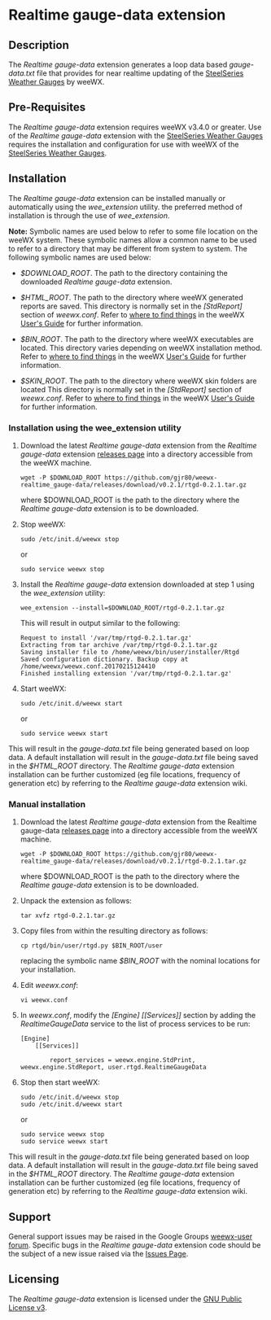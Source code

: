 # Realtime gauge-data extension #

## Description ##

The *Realtime gauge-data* extension generates a loop data based *gauge-data.txt* file that provides for near realtime updating of the [SteelSeries Weather Gauges](https://github.com/mcrossley/SteelSeries-Weather-Gauges "SteelSeries Weather Gauges on GitHub") by weeWX.

## Pre-Requisites ##

The *Realtime gauge-data* extension requires weeWX v3.4.0 or greater. Use of the *Realtime gauge-data* extension with the [SteelSeries Weather Gauges](https://github.com/mcrossley/SteelSeries-Weather-Gauges "SteelSeries Weather Gauges on GitHub") requires the installation and configuration for use with weeWX of the [SteelSeries Weather Gauges](https://github.com/mcrossley/SteelSeries-Weather-Gauges "SteelSeries Weather Gauges on GitHub").

## Installation ##

The *Realtime gauge-data* extension can be installed manually or automatically using the *wee_extension* utility. the preferred method of installation is through the use of *wee_extension*.

**Note:**   Symbolic names are used below to refer to some file location on the weeWX system. These symbolic names allow a common name to be used to refer to a directory that may be different from system to system. The following symbolic names are used below:

-   *$DOWNLOAD_ROOT*. The path to the directory containing the downloaded *Realtime gauge-data* extension.
    
-   *$HTML_ROOT*. The path to the directory where weeWX generated reports are saved. This directory is normally set in the *[StdReport]* section of *weewx.conf*. Refer to [where to find things](http://weewx.com/docs/usersguide.htm#Where_to_find_things "where to find things") in the weeWX [User's Guide](http://weewx.com/docs/usersguide.htm "User's Guide to the weeWX Weather System") for further information.
    
-   *$BIN_ROOT*. The path to the directory where weeWX executables are located. This directory varies depending on weeWX installation method. Refer to [where to find things](http://weewx.com/docs/usersguide.htm#Where_to_find_things "where to find things") in the weeWX [User's Guide](http://weewx.com/docs/usersguide.htm "User's Guide to the weeWX Weather System") for further information.

-   *$SKIN_ROOT*. The path to the directory where weeWX skin folders are located This directory is normally set in the *[StdReport]* section of *weewx.conf*. Refer to [where to find things](http://weewx.com/docs/usersguide.htm#Where_to_find_things "where to find things") in the weeWX [User's Guide](http://weewx.com/docs/usersguide.htm "User's Guide to the weeWX Weather System") for further information.

### Installation using the wee_extension utility ###

1.  Download the latest *Realtime gauge-data* extension from the *Realtime gauge-data* extension [releases page](https://github.com/gjr80/weewx-realtime_gauge-data/releases) into a directory accessible from the weeWX machine.

     
        wget -P $DOWNLOAD_ROOT https://github.com/gjr80/weewx-realtime_gauge-data/releases/download/v0.2.1/rtgd-0.2.1.tar.gz

    where $DOWNLOAD_ROOT is the path to the directory where the *Realtime gauge-data* extension is to be downloaded.  

2.  Stop weeWX:

        sudo /etc/init.d/weewx stop

    or

        sudo service weewx stop

3.  Install the *Realtime gauge-data* extension downloaded at step 1 using the *wee_extension* utility:

        wee_extension --install=$DOWNLOAD_ROOT/rtgd-0.2.1.tar.gz

    This will result in output similar to the following:

        Request to install '/var/tmp/rtgd-0.2.1.tar.gz'
        Extracting from tar archive /var/tmp/rtgd-0.2.1.tar.gz
        Saving installer file to /home/weewx/bin/user/installer/Rtgd
        Saved configuration dictionary. Backup copy at /home/weewx/weewx.conf.20170215124410
        Finished installing extension '/var/tmp/rtgd-0.2.1.tar.gz'

4.  Start weeWX:

        sudo /etc/init.d/weewx start

    or

        sudo service weewx start

This will result in the *gauge-data.txt* file being generated based on loop data. A default installation will result in the *gauge-data.txt* file being saved in the *$HTML_ROOT* directory. The *Realtime gauge-data* extension installation can be further customized (eg file locations, frequency of generation etc) by referring to the *Realtime gauge-data* extension wiki.

### Manual installation ###

1.  Download the latest *Realtime gauge-data* extension from the Realtime gauge-data [releases page](https://github.com/gjr80/weewx-realtime_gauge-data/releases) into a directory accessible from the weeWX machine.

        wget -P $DOWNLOAD_ROOT https://github.com/gjr80/weewx-realtime_gauge-data/releases/download/v0.2.1/rtgd-0.2.1.tar.gz

    where $DOWNLOAD_ROOT is the path to the directory where the *Realtime gauge-data* extension is to be downloaded.  

2.  Unpack the extension as follows:

        tar xvfz rtgd-0.2.1.tar.gz

3.  Copy files from within the resulting directory as follows:

        cp rtgd/bin/user/rtgd.py $BIN_ROOT/user
    
    replacing the symbolic name *$BIN_ROOT* with the nominal locations for your installation.

4.  Edit *weewx.conf*:

        vi weewx.conf

5.  In *weewx.conf*, modify the *[Engine] [[Services]]* section by adding the *RealtimeGaugeData* service to the list of process services to be run:

        [Engine]
            [[Services]]
        
                report_services = weewx.engine.StdPrint, weewx.engine.StdReport, user.rtgd.RealtimeGaugeData

6.  Stop then start weeWX:

        sudo /etc/init.d/weewx stop
        sudo /etc/init.d/weewx start

    or

        sudo service weewx stop
        sudo service weewx start

This will result in the *gauge-data.txt* file being generated based on loop data. A default installation will result in the *gauge-data.txt* file being saved in the *$HTML_ROOT* directory. The *Realtime gauge-data* extension installation can be further customized (eg file locations, frequency of generation etc) by referring to the *Realtime gauge-data* extension wiki.

## Support ##

General support issues may be raised in the Google Groups [weewx-user forum](https://groups.google.com/group/weewx-user "Google Groups weewx-user forum"). Specific bugs in the *Realtime gauge-data* extension code should be the subject of a new issue raised via the [Issues Page](https://github.com/gjr80/weewx-realtime_gdrt/issues "Realtime gauge-data extension Issues").
 
## Licensing ##

The *Realtime gauge-data* extension is licensed under the [GNU Public License v3](https://github.com/gjr80/weewx-realtime_gauge-data/blob/master/LICENSE "*Realtime gauge-data* extension License").

